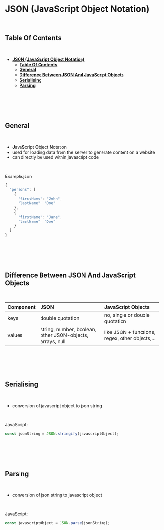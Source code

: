 # **JSON (JavaScript Object Notation)**

<br>

## **Table Of Contents**
<br>

- [**JSON (JavaScript Object Notation)**](#json-javascript-object-notation)
  - [**Table Of Contents**](#table-of-contents)
  - [**General**](#general)
  - [**Difference Between JSON And JavaScript Objects**](#difference-between-json-and-javascript-objects)
  - [**Serialising**](#serialising)
  - [**Parsing**](#parsing)

<br>
<br>
<br>
<br>

## **General**
<br>

* **J**ava**S**cript **O**bject **N**otation
* used for loading data from the server to generate content on a website
* can directly be used within javascript code

<br>

Example.json
```javascript
{
  "persons": [
    {
      "firstName": "John",
      "lastName": "Doe"
    },
    {
      "firstName": "Jane",
      "lastName": "Doe"
    }
  ]
}
```

<br>
<br>
<br>
<br>

## **Difference Between JSON And JavaScript Objects**
<br>

|Component|JSON                                                     |[JavaScript Objects](../../SoftwareDevelopment/WebDevelopment/JavaScript/javascript_object.md)
|:--------|:--------------------------------------------------------|:-------------------------
|keys     |double quotation                                         |no, single or double quotation
|values   |string, number, boolean, other JSON-objects, arrays, null|like JSON + functions, regex, other objects,...

<br>
<br>
<br>
<br>

## **Serialising**
<br>

* conversion of javascript object to json string

<br>

JavaScript:
```javascript
const jsonString = JSON.stringify(javascriptObject);
```

<br>
<br>
<br>
<br>

## **Parsing**
<br>

* conversion of json string to javascript object

<br>

JavaScript:
```javascript
const javascriptObject = JSON.parse(jsonString);
```